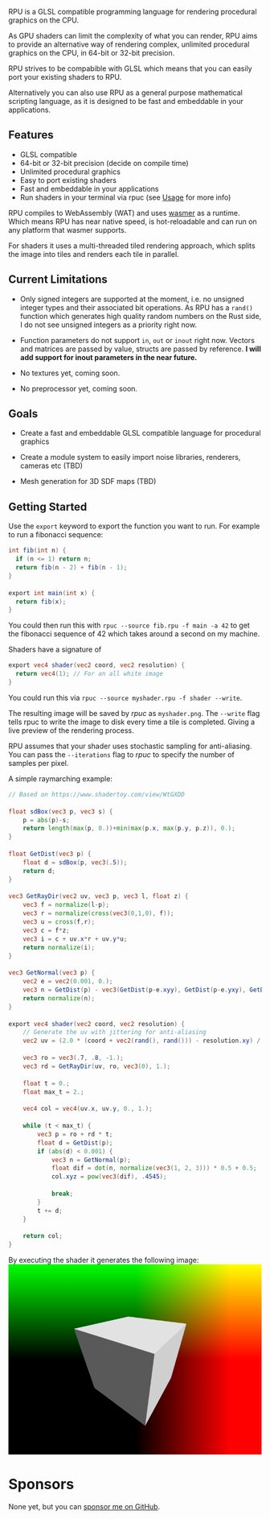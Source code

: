 RPU is a GLSL compatible programming language for rendering procedural graphics on the CPU.

As GPU shaders can limit the complexity of what you can render, RPU aims to provide an alternative way of rendering complex, unlimited procedural graphics on the CPU, in 64-bit or 32-bit precision.

RPU strives to be compabible with GLSL which means that you can easily port your existing shaders to RPU.

Alternatively you can also use RPU as a general purpose mathematical scripting language, as it is designed to be fast and embeddable in your applications.

## Features

- GLSL compatible
- 64-bit or 32-bit precision (decide on compile time)
- Unlimited procedural graphics
- Easy to port existing shaders
- Fast and embeddable in your applications
- Run shaders in your terminal via rpuc (see [Usage](./usage) for more info)

RPU compiles to WebAssembly (WAT) and uses [wasmer](https://github.com/wasmerio/wasmer) as a runtime. Which means RPU has near native speed, is hot-reloadable and can run on any platform that wasmer supports.

For shaders it uses a multi-threaded tiled rendering approach, which splits the image into tiles and renders each tile in parallel.

## Current Limitations

- Only signed integers are supported at the moment, i.e. no unsigned integer types and their associated bit operations. As RPU has a `rand()` function which generates high quality random numbers on the Rust side, I do not see unsigned integers as a priority right now.

- Function parameters do not support `in`, `out` or `inout` right now. Vectors and matrices are passed by value, structs are passed by reference. **I will add support for inout parameters in the near future.**

- No textures yet, coming soon.

- No preprocessor yet, coming soon.

## Goals

- Create a fast and embeddable GLSL compatible language for procedural graphics

- Create a module system to easily import noise libraries, renderers, cameras etc (TBD)

- Mesh generation for 3D SDF maps (TBD)

## Getting Started

Use the `export` keyword to export the function you want to run. For example to run a fibonacci sequence:

```glsl
int fib(int n) {
  if (n <= 1) return n;
  return fib(n - 2) + fib(n - 1);
}

export int main(int x) {
  return fib(x);
}
```

You could then run this with `rpuc --source fib.rpu -f main -a 42` to get the fibonacci sequence of 42 which takes around a second on my machine.

Shaders have a signature of

```glsl
export vec4 shader(vec2 coord, vec2 resolution) {
  return vec4(1); // For an all white image
}
```

You could run this via `rpuc --source myshader.rpu -f shader --write`.

The resulting image will be saved by _rpuc_ as `myshader.png`. The `--write` flag tells rpuc to write the image to disk every time a tile is completed. Giving a live preview of the rendering process.

RPU assumes that your shader uses stochastic sampling for anti-aliasing. You can pass the `--iterations` flag to _rpuc_ to specify the number of samples per pixel.

A simple raymarching example:

```glsl
// Based on https://www.shadertoy.com/view/WtGXDD

float sdBox(vec3 p, vec3 s) {
    p = abs(p)-s;
	return length(max(p, 0.))+min(max(p.x, max(p.y, p.z)), 0.);
}

float GetDist(vec3 p) {
    float d = sdBox(p, vec3(.5));
    return d;
}

vec3 GetRayDir(vec2 uv, vec3 p, vec3 l, float z) {
    vec3 f = normalize(l-p);
    vec3 r = normalize(cross(vec3(0,1,0), f));
    vec3 u = cross(f,r);
    vec3 c = f*z;
    vec3 i = c + uv.x*r + uv.y*u;
    return normalize(i);
}

vec3 GetNormal(vec3 p) {
    vec2 e = vec2(0.001, 0.);
    vec3 n = GetDist(p) - vec3(GetDist(p-e.xyy), GetDist(p-e.yxy), GetDist(p-e.yyx));
    return normalize(n);
}

export vec4 shader(vec2 coord, vec2 resolution) {
    // Generate the uv with jittering for anti-aliasing
    vec2 uv = (2.0 * (coord + vec2(rand(), rand())) - resolution.xy) / resolution.y;

    vec3 ro = vec3(.7, .8, -1.);
    vec3 rd = GetRayDir(uv, ro, vec3(0), 1.);

    float t = 0.;
    float max_t = 2.;

    vec4 col = vec4(uv.x, uv.y, 0., 1.);

    while (t < max_t) {
        vec3 p = ro + rd * t;
        float d = GetDist(p);
        if (abs(d) < 0.001) {
            vec3 n = GetNormal(p);
            float dif = dot(n, normalize(vec3(1, 2, 3))) * 0.5 + 0.5;
            col.xyz = pow(vec3(dif), .4545);

            break;
        }
        t += d;
    }

    return col;
}
```

By executing the shader it generates the following image:
![Raymarch](examples/raymarch.png)

# Sponsors

None yet, but you can [sponsor me on GitHub](https://github.com/sponsors/markusmoenig/).
